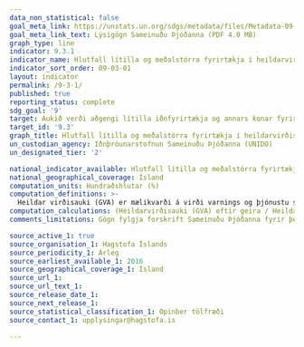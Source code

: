```yaml
---
data_non_statistical: false
goal_meta_link: https://unstats.un.org/sdgs/metadata/files/Metadata-09-03-01.pdf
goal_meta_link_text: Lýsigögn Sameinuðu Þjóðanna (PDF 4.0 MB)
graph_type: line
indicator: 9.3.1
indicator_name: Hlutfall lítilla og meðalstórra fyrirtækja í heildarvirðisauka.
indicator_sort_order: 09-03-01
layout: indicator
permalink: /9-3-1/
published: true
reporting_status: complete
sdg_goal: '9'
target: Aukið verði aðgengi lítilla iðnfyrirtækja og annars konar fyrirtækja, einkum í þróunarlöndum, að fjármálaþjónustu, meðal annars að hagstæðum lánum. Einnig verði þáttur þeirra í verðmætakeðjum og á mörkuðum aukinn.  
target_id: '9.3'
graph_title: Hlutfall lítilla og meðalstórra fyrirtækja í heildarvirðisauka.
un_custodian_agency: Iðnþróunarstofnun Sameinuðu Þjóðanna (UNIDO)
un_designated_tier: '2'

national_indicator_available: Hlutfall lítilla og meðalstórra fyrirtækja í heildarvirðisauka.
national_geographical_coverage: Ísland
computation_units: Hundraðshlutar (%)
computation_definitions: >-
  Heildar virðisauki (GVA) er mælikvarði á virði varnings og þjónustu sem framleiddur er á ákveðnu svæði eða hluta hagkerfis. Lítil og meðalstór fyrirtæki eru skilgreind sem þau fyrirtæki sem hafa innan við 20 starfsmenn.
computation_calculations: (Heildarvirðisauki (GVA) eftir geira / Heildar virðisauki (GVA) allra geira) * 100
comments_limitations: Gögn fylgja forskrift Sameinuðu Þjóðanna fyrir þennan mælikvarða. Þessi mælikvarði var fundinn í samstarfi við sérfræðinga á þessu sviði.

source_active_1: true
source_organisation_1: Hagstofa Íslands
source_periodicity_1: Árleg
source_earliest_available_1: 2016
source_geographical_coverage_1: Ísland
source_url_1:
source_url_text_1:
source_release_date_1:
source_next_release_1:
source_statistical_classification_1: Opinber tölfræði
source_contact_1: upplysingar@hagstofa.is

---
```

